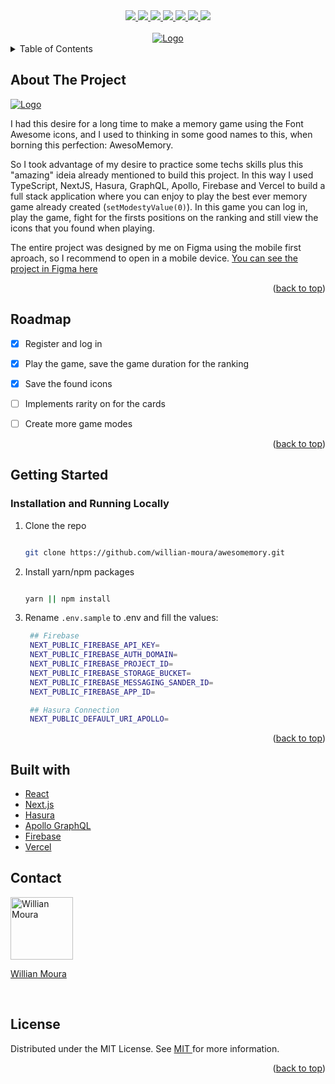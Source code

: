 <div id="top"></div>

<div align="center">
   <a href="#">
      <img src="https://img.shields.io/badge/TypeScript-007ACC?style=for-the-badge&logo=typescript&logoColor=white" /> 
  </a>
   <a href="#">
      <img src="https://img.shields.io/badge/next.js-000000?style=for-the-badge&logo=nextdotjs&logoColor=white" />    
   </a>
   <a href="#">
      <img src="https://img.shields.io/badge/Sass-CC6699?style=for-the-badge&logo=sass&logoColor=white" /> 
   </a>
   <a href="#">
      <img src="https://img.shields.io/badge/Hasura-131a2a?style=for-the-badge&logo=hasura&logoColor=1db3d0" /> 
   </a>
   <a href="#">
      <img src="https://img.shields.io/badge/Firebase-F29D0C?style=for-the-badge&logo=firebase&logoColor=white" />
   </a>
   <a href="#">
      <img src="https://img.shields.io/badge/Vercel-000000?style=for-the-badge&logo=vercel&logoColor=white" />
   </a>
   <a href="https://www.linkedin.com/in/willian-moura-43a129134" target="_blank">
      <img src="https://img.shields.io/badge/LinkedIn-0077B5?style=for-the-badge&logo=linkedin&logoColor=white" />
    </a>
</div>

<br />
<div align="center">
  <a href="https://awesomemory.vercel.app" target="_blank"> 
    <img src="https://user-images.githubusercontent.com/30304867/184428713-c6e86704-7f5e-4355-8c61-a55b05382b4e.png" alt="Logo">
  </a>
</div>

<details>
  <summary>Table of Contents</summary>
  <ol>
    <li>
      <a href="#about-the-project">About The Project</a> 
    </li>
    <li><a href="#roadmap">Roadmap</a></li> 
    <li>
      <a href="#getting-started">Getting Started</a> 
    </li>  
    <li><a href="#built-with">Built With</a></li>
    <li><a href="#contact">Contact</a></li> 
    <li><a href="#license">Lisence</a></li> 
  </ol>
</details>

## About The Project
<a href="https://awesomemory.vercel.app" target="_blank">
  <img src="https://user-images.githubusercontent.com/30304867/184441201-007a09c2-4e34-49c1-81c7-9e6808155efc.png" alt="Logo">
</a> 

I had this desire for a long time to make a memory game using the Font Awesome icons, and I used to thinking in some good names to this, when borning this perfection: AwesoMemory. 

So I took advantage of my desire to practice some techs skills plus this "amazing" ideia already mentioned to build this project. In this way I used TypeScript, NextJS, Hasura, GraphQL, Apollo, Firebase and Vercel to build a full stack application where you can enjoy to play the best ever memory game already created (`setModestyValue(0)`). In this game you can log in, play the game, fight for the firsts positions on the ranking and still view the icons that you found when playing.
<br>


The entire project was designed by me on Figma using the mobile first aproach, so I recommend to open in a mobile device.
<a href="https://www.figma.com/file/NBb6Ol3BkyXZz7lhvXmobr/AwesoMemory?node-id=103%3A926" target="_blank">You can see the project in Figma here</a>
 

<p align="right">(<a href="#top">back to top</a>)</p>

## Roadmap

- [x] Register and log in
- [x] Play the game, save the game duration for the ranking
- [x] Save the found icons
- [ ] Implements rarity on for the cards 
- [ ] Create more game modes


<p align="right">(<a href="#top">back to top</a>)</p>

## Getting Started

### Installation and Running Locally
 
1. Clone the repo
   ```bash
   
   git clone https://github.com/willian-moura/awesomemory.git
   
   ```
2. Install yarn/npm packages
   ```bash
   
   yarn || npm install 
   
   ```
3. Rename `.env.sample` to .env and fill the values:
   ```bash
    ## Firebase
    NEXT_PUBLIC_FIREBASE_API_KEY=
    NEXT_PUBLIC_FIREBASE_AUTH_DOMAIN=
    NEXT_PUBLIC_FIREBASE_PROJECT_ID=
    NEXT_PUBLIC_FIREBASE_STORAGE_BUCKET=
    NEXT_PUBLIC_FIREBASE_MESSAGING_SANDER_ID=
    NEXT_PUBLIC_FIREBASE_APP_ID=

    ## Hasura Connection
    NEXT_PUBLIC_DEFAULT_URI_APOLLO=
   ```

<p align="right">(<a href="#top">back to top</a>)</p>

 ## Built with

-   [React](https://pt-br.reactjs.org/)
-   [Next.js](https://nextjs.org/)
-   [Hasura](https://hasura.io/)  
-   [Apollo GraphQL](https://www.apollographql.com/docs/react/)
-   [Firebase](https://firebase.google.com/docs/)
-   [Vercel](https://vercel.com) 

## Contact
<a href="https://www.linkedin.com/in/willian-moura-43a129134" target="_blank">
  <img src="https://avatars.githubusercontent.com/u/30304867?v=4" width="100px" alt="Willian Moura"/>
  <p>Willian Moura</p>
</a>
<br /> 

## License

Distributed under the MIT License. See <a href="https://github.com/willian-moura/awesomemory/blob/main/LICENSE" target="_blank"> MIT </a> for more information.

<p align="right">(<a href="#top">back to top</a>)</p>

